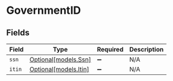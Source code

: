 # GovernmentID


## Fields

| Field                                      | Type                                       | Required                                   | Description                                |
| ------------------------------------------ | ------------------------------------------ | ------------------------------------------ | ------------------------------------------ |
| `ssn`                                      | [Optional[models.Ssn]](../models/ssn.md)   | :heavy_minus_sign:                         | N/A                                        |
| `itin`                                     | [Optional[models.Itin]](../models/itin.md) | :heavy_minus_sign:                         | N/A                                        |
